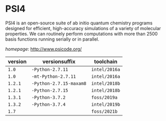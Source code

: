 # PSI4

PSI4 is an open-source suite of ab initio quantum chemistry programs designed for  efficient, high-accuracy simulations of a variety of molecular properties. We can routinely perform  computations with more than 2500 basis functions running serially or in parallel.

*homepage*: <http://www.psicode.org/>

version | versionsuffix | toolchain
--------|---------------|----------
``1.0`` | ``-Python-2.7.11`` | ``intel/2016a``
``1.0`` | ``-mt-Python-2.7.11`` | ``intel/2016a``
``1.2.1`` | ``-Python-2.7.15-maxam8`` | ``intel/2018b``
``1.2.1`` | ``-Python-2.7.15`` | ``intel/2018b``
``1.3.1`` | ``-Python-3.7.2`` | ``foss/2019a``
``1.3.2`` | ``-Python-3.7.4`` | ``intel/2019b``
``1.7`` |  | ``foss/2021b``
